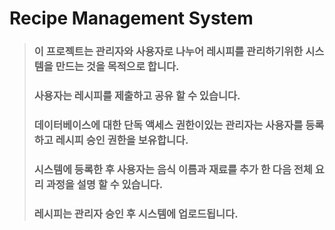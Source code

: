 Recipe Management System
=======================

>###  이 프로젝트는 관리자와 사용자로 나누어 레시피를 관리하기위한 시스템을 만드는 것을 목적으로 합니다. 
>### 사용자는 레시피를 제출하고 공유 할 수 있습니다.
>### 데이터베이스에 대한 단독 액세스 권한이있는 관리자는 사용자를 등록하고 레시피 승인 권한을 보유합니다.
>### 시스템에 등록한 후 사용자는 음식 이름과 재료를 추가 한 다음 전체 요리 과정을 설명 할 수 있습니다.
>### 레시피는 관리자 승인 후 시스템에 업로드됩니다.